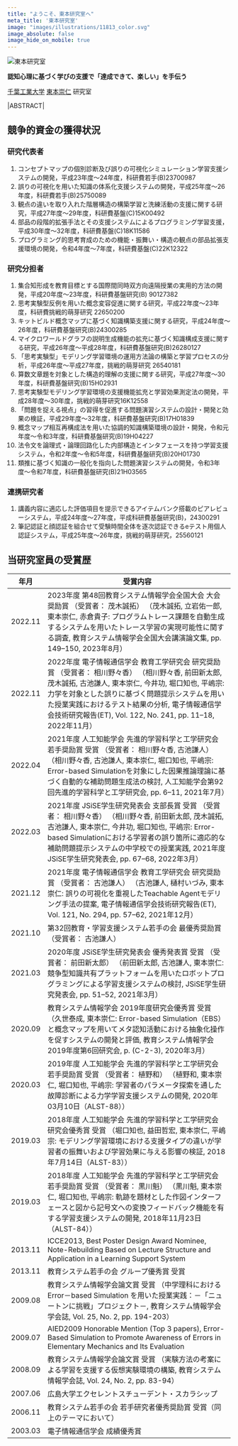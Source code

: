```yaml
---
title: "ようこそ、東本研究室へ"
meta_title: '東本研究室'
image: "images/illustrations/11813_color.svg"
image_absolute: false
image_hide_on_mobile: true
---
```


![東本研究室](/images/logo/banner.svg)

**認知心理に基づく学びの支援で「達成できて、楽しい」を手伝う**

[千葉工業大学](https://www.it-chiba.ac.jp/) [東本崇仁](/tomoto/) 研究室

|ABSTRACT|

## 競争的資金の獲得状況
### 研究代表者
1. コンセプトマップの個別診断及び誤りの可視化シミュレーション学習支援システムの開発，平成23年度～24年度，科研費若手(B)23700987
2. 誤りの可視化を用いた知識の体系化支援システムの開発，平成25年度～26年度，科研費若手(B)25750089
3. 観点の違いを取り入れた階層構造の構築学習と洗練活動の支援に関する研究，平成27年度～29年度，科研費基盤(C)15K00492
4. 部品の段階的拡張手法とその支援システムによるプログラミング学習支援，平成30年度～32年度，科研費基盤(C)18K11586
5. プログラミング的思考育成のための機能・振舞い・構造の観点の部品拡張支援環境の開発，令和4年度〜7年度，科研費基盤(C)22K12322

### 研究分担者
1. 集合知形成を教育目標とする国際間同時双方向遠隔授業の実用的方法の開発，平成20年度～23年度，科研費基盤研究(B) 90127382
2. 思考実験型反例を用いた概念変容促進に関する研究，平成22年度～23年度，科研費挑戦的萌芽研究 22650200
3. キットビルド概念マップに基づく知識構築支援に関する研究，平成24年度～26年度，科研費基盤研究(B)24300285
4. マイクロワールドグラフの説明生成機能の拡充に基づく知識構成支援に関する研究，平成26年度～平成28年度，科研費基盤研究(B)26280127
5. 「思考実験型」モデリング学習環境の運用方法論の構築と学習プロセスの分析，平成26年度～平成27年度，挑戦的萌芽研究 26540181
6. 算数文章題を対象とした構造的理解の支援に関する研究，平成27年度～30年度，科研費基盤研究(B)15H02931
7. 思考実験型モデリング学習環境の支援機能拡充と学習効果測定法の開発，平成28年度～30年度，挑戦的萌芽研究16K12558
8. 「問題を捉える視点」の習得を促進する問題演習システムの設計・開発と効果の検証，平成29年度～32年度，科研費基盤研究(B)17H01839
9. 概念マップ相互再構成法を用いた協調的知識構築環境の設計・開発，令和元年度〜令和3年度，科研費基盤研究(B)19H04227
10. 法令文を論理式・論理回路化した内部構造とインタフェースを持つ学習支援システム，令和2年度〜令和5年度，科研費基盤研究(B)20H01730
11. 類推に基づく知識の一般化を指向した問題演習システムの開発，令和3年度〜令和7年度，科研費基盤研究(B)21H03565

### 連携研究者
1. 講義内容に適応した評価項目を提示できるアイテムバンク搭載のピアレビューシステム，平成24年度～27年度，平成科研費基盤研究(B)，24300291
2. 筆記認証と顔認証を組合せて受験時間全体を逐次認証できるeテスト用個人認証システム，平成25年度～26年度，挑戦的萌芽研究，25560121

## 当研究室員の受賞歴
| 年月    | 受賞内容                                                                                                                                                                                                                                                                                                                         |
| ------- | -------------------------------------------------------------------------------------------------------------------------------------------------------------------------------------------------------------------------------------------------------------------------------------------------------------------------------- |
| 2022.11 | 2023年度 第48回教育システム情報学会全国大会 大会奨励賞 （受賞者： 茂木誠拓） （茂木誠拓, 立岩佑一郎, 東本崇仁, 赤倉貴子: プログラムトレース課題を自動生成するシステムを用いたトレース学習の実現可能性に関する調査, 教育システム情報学会全国大会講演論文集, pp. 149–150, 2023年8月） |
| 2022.11 | 2022年度 電子情報通信学会 教育工学研究会 研究奨励賞 （受賞者： 相川野々香） （相川野々香, 前田新太郎, 茂木誠拓, 古池謙人, 東本崇仁, 今井功, 堀口知也, 平嶋宗: 力学を対象とした誤りに基づく問題提示システムを用いた授業実践におけるテスト結果の分析, 電子情報通信学会技術研究報告(ET), Vol. 122, No. 241, pp. 11–18, 2022年11月） |
| 2022.04 | 2021年度 人工知能学会 先進的学習科学と工学研究会 若手奨励賞 受賞 （受賞者： 相川野々香, 古池謙人） （相川野々香, 古池謙人, 東本崇仁, 堀口知也, 平嶋宗: Error-based Simulationを対象にした因果推論理論に基づく自動的な補助問題生成法の検討, 人工知能学会第92回先進的学習科学と工学研究会, pp. 6–11, 2021年7月）                   |
| 2022.03 | 2021年度 JSiSE学生研究発表会 支部長賞 受賞 （受賞者： 相川野々香） （相川野々香, 前田新太郎, 茂木誠拓, 古池謙人, 東本崇仁, 今井功, 堀口知也, 平嶋宗: Error-based Simulationにおける学習者の誤り箇所に適応的な補助問題提示システムの中学校での授業実践, 2021年度JSiSE学生研究発表会, pp. 67–68, 2022年3月）                       |
| 2021.12 | 2021年度 電子情報通信学会 教育工学研究会 研究奨励賞 （受賞者： 古池謙人） （古池謙人, 樋村いづみ, 東本崇仁: 誤りの可視化を重視したTeachable Agentモデリング手法の提案, 電子情報通信学会技術研究報告(ET), Vol. 121, No. 294, pp. 57–62, 2021年12月）                                                                              |
| 2021.10 | 第32回教育・学習支援システム若手の会 最優秀奨励賞 （受賞者： 古池謙人）                                                                                                                                                                                                                                                          |
| 2021.03 | 2020年度 JSiSE学生研究発表会 優秀発表賞 受賞 （受賞者： 前田新太郎） （前田新太郎, 古池謙人, 東本崇仁: 競争型知識共有プラットフォームを用いたロボットプログラミングによる学習支援システムの検討, JSiSE学生研究発表会, pp. 51–52, 2021年3月）                                                                                     |
| 2020.09 | 教育システム情報学会 2019年度研究会優秀賞 受賞 （久世泰成, 東本崇仁: Error-based Simulation（EBS）と概念マップを用いてメタ認知活動における抽象化操作を促すシステムの開発と評価, 教育システム情報学会2019年度第6回研究会, p. (C-2-3), 2020年3月）                                                                                 |
| 2020.03 | 2019年度 人工知能学会 先進的学習科学と工学研究会 若手奨励賞 受賞 （受賞者： 植野和） （植野和, 東本崇仁, 堀口知也, 平嶋宗: 学習者のパラメータ探索を通した故障診断による力学学習支援システムの開発, 2020年03月10日（ALST-88））                                                                                                   |
| 2019.03 | 2018年度 人工知能学会 先進的学習科学と工学研究会 研究会優秀賞 受賞 （堀口知也, 益田哲宏, 東本崇仁, 平嶋宗: モデリング学習環境における支援タイプの違いが学習者の振舞いおよび学習効果に与える影響の検証, 2018年7月14日（ALST-83））                                                                                                |
| 2019.03 | 2018年度 人工知能学会 先進的学習科学と工学研究会 若手奨励賞 受賞 （受賞者： 黒川魁） （黒川魁, 東本崇仁, 堀口知也, 平嶋宗: 軌跡を題材とした作図インターフェースと図から記号文への変換フィードバック機能を有する学習支援システムの開発, 2018年11月23日（ALST-84））                                                               |
| 2013.11 | ICCE2013, Best Poster Design Award Nominee, Note-Rebuilding Based on Lecture Structure and Application in a Learning Support System                                                                                                                                                                                              |
| 2013.11 | 教育システム若手の会 グループ優秀賞 受賞                                                                                                                                                                                                                                                                                         |
| 2009.08 | 教育システム情報学会論文賞 受賞 （中学理科における Error－based Simulation を用いた授業実践：－「ニュートンに挑戦」プロジェクト－, 教育システム情報学会学会誌, Vol. 25, No. 2, pp. 194-203）                                                                                                                                     |
| 2009.07 | AIED2009 Honorable Mention (Top 3 papers), Error-Based Simulation to Promote Awareness of Errors in Elementary Mechanics and Its Evaluation                                                                                                                                                                                      |
| 2008.09 | 教育システム情報学会論文賞 受賞 （実験方法の考案による学習を支援する仮想実験環境の構築, 教育システム情報学会誌, Vol. 24, No. 2, pp. 83-94）                                                                                                                                                                                      |
| 2007.06 | 広島大学エクセレントスチューデント・スカラシップ                                                                                                                                                                                                                                                                                 |
| 2006.11 | 教育システム若手の会 若手研究者優秀奨励賞 受賞（同上のテーマにおいて）                                                                                                                                                                                                                                                           |
| 2003.03 | 電子情報通信学会 成績優秀賞                                                                                                                                                                                                                                                                                                      |
